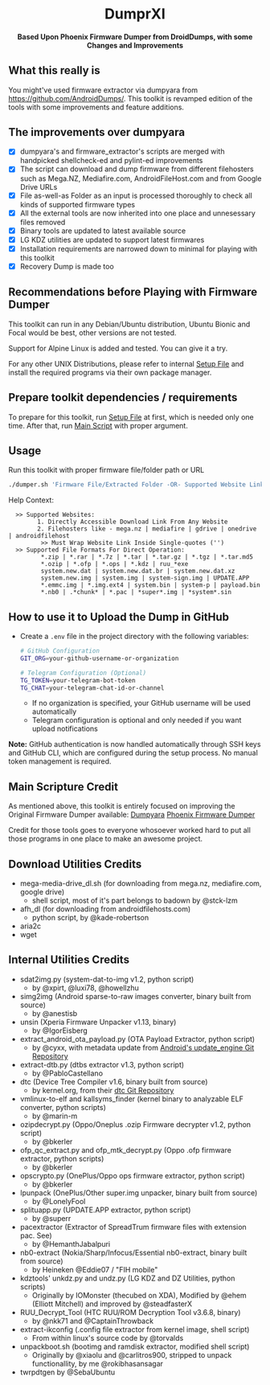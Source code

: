 <div align="center">

  <h1>DumprXI</h1>

  <h4>Based Upon Phoenix Firmware Dumper from DroidDumps, with some Changes and Improvements</h4>

</div>


## What this really is

You might've used firmware extractor via dumpyara from https://github.com/AndroidDumps/. This toolkit is revamped edition of the tools with some improvements and feature additions.

## The improvements over dumpyara

- [x] dumpyara's and firmware_extractor's scripts are merged with handpicked shellcheck-ed and pylint-ed improvements
- [x] The script can download and dump firmware from different filehosters such as Mega.NZ, Mediafire.com, AndroidFileHost.com and from Google Drive URLs
- [x] File as-well-as Folder as an input is processed thoroughly to check all kinds of supported firmware types
- [x] All the external tools are now inherited into one place and unnesessary files removed
- [x] Binary tools are updated to latest available source
- [x] LG KDZ utilities are updated to support latest firmwares
- [x] Installation requirements are narrowed down to minimal for playing with this toolkit
- [x] Recovery Dump is made too

## Recommendations before Playing with Firmware Dumper

This toolkit can run in any Debian/Ubuntu distribution, Ubuntu Bionic and Focal would be best, other versions are not tested.

Support for Alpine Linux is added and tested. You can give it a try.

For any other UNIX Distributions, please refer to internal [Setup File](setup.sh) and install the required programs via their own package manager.

## Prepare toolkit dependencies / requirements

To prepare for this toolkit, run [Setup File](setup.sh) at first, which is needed only one time. After that, run [Main Script](dumper.sh) with proper argument.

## Usage

Run this toolkit with proper firmware file/folder path or URL

```bash
./dumper.sh 'Firmware File/Extracted Folder -OR- Supported Website Link'
```

Help Context:

```text
  >> Supported Websites:
        1. Directly Accessible Download Link From Any Website
        2. Filehosters like - mega.nz | mediafire | gdrive | onedrive | androidfilehost
         >> Must Wrap Website Link Inside Single-quotes ('')
  >> Supported File Formats For Direct Operation:
         *.zip | *.rar | *.7z | *.tar | *.tar.gz | *.tgz | *.tar.md5
         *.ozip | *.ofp | *.ops | *.kdz | ruu_*exe
         system.new.dat | system.new.dat.br | system.new.dat.xz
         system.new.img | system.img | system-sign.img | UPDATE.APP
         *.emmc.img | *.img.ext4 | system.bin | system-p | payload.bin
         *.nb0 | .*chunk* | *.pac | *super*.img | *system*.sin
```

## How to use it to Upload the Dump in GitHub

- Create a `.env` file in the project directory with the following variables:
  ```bash
  # GitHub Configuration
  GIT_ORG=your-github-username-or-organization
  
  # Telegram Configuration (Optional)
  TG_TOKEN=your-telegram-bot-token
  TG_CHAT=your-telegram-chat-id-or-channel
  ```
  - If no organization is specified, your GitHub username will be used automatically
  - Telegram configuration is optional and only needed if you want upload notifications

**Note:** GitHub authentication is now handled automatically through SSH keys and GitHub CLI, which are configured during the setup process. No manual token management is required.

## Main Scripture Credit

As mentioned above, this toolkit is entirely focused on improving the Original Firmware Dumper available:  [Dumpyara](https://github.com/AndroidDumps/) [Phoenix Firmware Dumper](https://github.com/DroidDumps)

Credit for those tools goes to everyone whosoever worked hard to put all those programs in one place to make an awesome project.

## Download Utilities Credits

- mega-media-drive_dl.sh (for downloading from mega.nz, mediafire.com, google drive)
  - shell script, most of it's part belongs to badown by @stck-lzm
- afh_dl (for downloading from androidfilehosts.com)
  - python script, by @kade-robertson
- aria2c
- wget

## Internal Utilities Credits

- sdat2img.py (system-dat-to-img v1.2, python script)
  - by @xpirt, @luxi78, @howellzhu
- simg2img (Android sparse-to-raw images converter, binary built from source)
  - by @anestisb
- unsin (Xperia Firmware Unpacker v1.13, binary)
  - by @IgorEisberg
- extract\_android\_ota\_payload.py (OTA Payload Extractor, python script)
  - by @cyxx, with metadata update from [Android's update_engine Git Repository](https://android.googlesource.com/platform/system/update_engine/)
- extract-dtb.py (dtbs extractor v1.3, python script)
  - by @PabloCastellano
- dtc (Device Tree Compiler v1.6, binary built from source)
  - by kernel.org, from their [dtc Git Repository](https://git.kernel.org/pub/scm/utils/dtc/dtc.git)
- vmlinux-to-elf and kallsyms_finder (kernel binary to analyzable ELF converter, python scripts)
  - by @marin-m
- ozipdecrypt.py (Oppo/Oneplus .ozip Firmware decrypter v1.2, python script)
  - by @bkerler
- ofp\_qc\_extract.py and ofp\_mtk\_decrypt.py (Oppo .ofp firmware extractor, python scripts)
  - by @bkerler
- opscrypto.py (OnePlus/Oppo ops firmware extractor, python script)
  - by @bkerler
- lpunpack (OnePlus/Other super.img unpacker, binary built from source)
  - by @LonelyFool
- splituapp.py (UPDATE.APP extractor, python script)
  - by @superr
- pacextractor (Extractor of SpreadTrum firmware files with extension pac. See)
  - by @HemanthJabalpuri
- nb0-extract (Nokia/Sharp/Infocus/Essential nb0-extract, binary built from source)
  - by Heineken @Eddie07 / "FIH mobile"
- kdztools' unkdz.py and undz.py (LG KDZ and DZ Utilities, python scripts)
  - Originally by IOMonster (thecubed on XDA), Modified by @ehem (Elliott Mitchell) and improved by @steadfasterX
- RUU\_Decrypt\_Tool (HTC RUU/ROM Decryption Tool v3.6.8, binary)
  - by @nkk71 and @CaptainThrowback
- extract-ikconfig (.config file extractor from kernel image, shell script)
  - From within linux's source code by @torvalds
- unpackboot.sh (bootimg and ramdisk extractor, modified shell script)
  - Originally by @xiaolu and @carlitros900, stripped to unpack functionallity, by me @rokibhasansagar
- twrpdtgen by @SebaUbuntu

